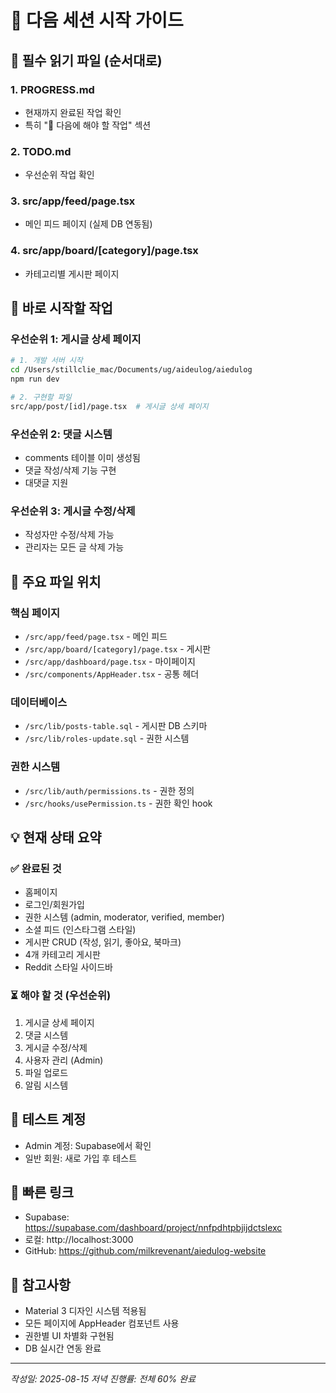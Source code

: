 # 🚀 다음 세션 시작 가이드

## 📖 필수 읽기 파일 (순서대로)

### 1. **PROGRESS.md**
- 현재까지 완료된 작업 확인
- 특히 "🔄 다음에 해야 할 작업" 섹션

### 2. **TODO.md** 
- 우선순위 작업 확인

### 3. **src/app/feed/page.tsx**
- 메인 피드 페이지 (실제 DB 연동됨)

### 4. **src/app/board/[category]/page.tsx**
- 카테고리별 게시판 페이지

## 🎯 바로 시작할 작업

### 우선순위 1: 게시글 상세 페이지
```bash
# 1. 개발 서버 시작
cd /Users/stillclie_mac/Documents/ug/aideulog/aiedulog
npm run dev

# 2. 구현할 파일
src/app/post/[id]/page.tsx  # 게시글 상세 페이지
```

### 우선순위 2: 댓글 시스템
- comments 테이블 이미 생성됨
- 댓글 작성/삭제 기능 구현
- 대댓글 지원

### 우선순위 3: 게시글 수정/삭제
- 작성자만 수정/삭제 가능
- 관리자는 모든 글 삭제 가능

## 📂 주요 파일 위치

### 핵심 페이지
- `/src/app/feed/page.tsx` - 메인 피드
- `/src/app/board/[category]/page.tsx` - 게시판
- `/src/app/dashboard/page.tsx` - 마이페이지
- `/src/components/AppHeader.tsx` - 공통 헤더

### 데이터베이스
- `/src/lib/posts-table.sql` - 게시판 DB 스키마
- `/src/lib/roles-update.sql` - 권한 시스템

### 권한 시스템
- `/src/lib/auth/permissions.ts` - 권한 정의
- `/src/hooks/usePermission.ts` - 권한 확인 hook

## 💡 현재 상태 요약

### ✅ 완료된 것
- 홈페이지
- 로그인/회원가입
- 권한 시스템 (admin, moderator, verified, member)
- 소셜 피드 (인스타그램 스타일)
- 게시판 CRUD (작성, 읽기, 좋아요, 북마크)
- 4개 카테고리 게시판
- Reddit 스타일 사이드바

### ⏳ 해야 할 것 (우선순위)
1. 게시글 상세 페이지
2. 댓글 시스템
3. 게시글 수정/삭제
4. 사용자 관리 (Admin)
5. 파일 업로드
6. 알림 시스템

## 🔑 테스트 계정
- Admin 계정: Supabase에서 확인
- 일반 회원: 새로 가입 후 테스트

## 🔗 빠른 링크
- Supabase: https://supabase.com/dashboard/project/nnfpdhtpbjijdctslexc
- 로컬: http://localhost:3000
- GitHub: https://github.com/milkrevenant/aiedulog-website

## 📝 참고사항
- Material 3 디자인 시스템 적용됨
- 모든 페이지에 AppHeader 컴포넌트 사용
- 권한별 UI 차별화 구현됨
- DB 실시간 연동 완료

---
*작성일: 2025-08-15 저녁*
*진행률: 전체 60% 완료*